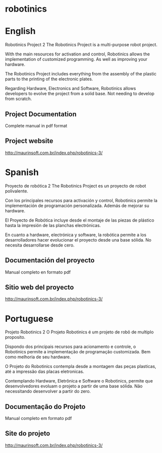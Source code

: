 # robotinics
English
=======
Robotinics Project 2
The Robotinics Project is a multi-purpose robot project.

With the main resources for activation and control, Robotinics allows the implementation of customized programming.
As well as improving your hardware.

The Robotinics Project includes everything from the assembly of the plastic parts to the printing of the electronic plates.


Regarding Hardware, Electronics and Software, Robotinics allows developers to evolve the project from a solid base.
Not needing to develop from scratch.


Project Documentation
-----------------------
Complete manual in pdf format


Project website
---------------
http://maurinsoft.com.br/index.php/robotinics-3/


Spanish
=======
Proyecto de robótica 2
The Robotinics Project es un proyecto de robot polivalente.

Con los principales recursos para activación y control, Robotinics permite la implementación de programación personalizada.
Además de mejorar su hardware.

El Proyecto de Robótica incluye desde el montaje de las piezas de plástico hasta la impresión de las planchas electrónicas.


En cuanto a hardware, electrónica y software, la robótica permite a los desarrolladores hacer evolucionar el proyecto desde una base sólida.
No necesita desarrollarse desde cero.


Documentación del proyecto
-----------------------
Manual completo en formato pdf


Sitio web del proyecto
---------------
http://maurinsoft.com.br/index.php/robotinics-3/

Portuguese
==========
Projeto Robotinics 2
O Projeto Robotinics é um projeto de robô de multiplo proposito.

Dispondo dos principais recursos para acionamento e controle, o Robotinics permite a implementação de programação customizada.
Bem como melhoria de seu hardware.

O Projeto do Robotinics contempla desde a montagem das peças plasticas, até a impressão das placas eletronicas.


Contemplando Hardware, Eletrônica e Software o Robotinics, permite que desenvolvedores evoluam o projeto a partir de uma base sólida. 
Não necessitando desenvolver a partir do zero.


Documentação do Projeto
-----------------------
Manual completo em formato pdf


Site do projeto
---------------
http://maurinsoft.com.br/index.php/robotinics-3/

